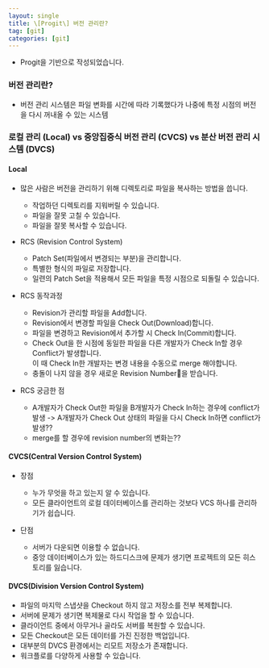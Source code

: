 ```yaml
---
layout: single
title: \[Progit\] 버전 관리란?
tag: [git]
categories: [git]
---
```


- Progit을 기반으로 작성되었습니다.

### 버전 관리란?

- 버전 관리 시스템은 파일 변화를 시간에 따라 기록했다가 나중에 특정 시점의 버전을 다시 꺼내올 수 있는 시스템

### 로컬 관리 (Local) vs 중앙집중식 버전 관리 (CVCS) vs 분산 버전 관리 시스템 (DVCS)

#### Local

- 많은 사람은 버전을 관리하기 위해 디렉토리로 파일을 복사하는 방법을 씁니다.
    - 작업하던 디렉토리를 지워버릴 수 있습니다.
    - 파일을 잘못 고칠 수 있습니다.
    - 파일을 잘못 복사할 수 있습니다.
- RCS (Revision Control System)
    - Patch Set(파일에서 변경되는 부분)을 관리합니다.
    - 특별한 형식의 파일로 저장합니다.
    - 일련의 Patch Set을 적용해서 모든 파일을 특정 시점으로 되돌릴 수 있습니다.

- RCS 동작과정
    - Revision가 관리할 파일을 Add합니다.
    - Revision에서 변경할 파일을 Check Out(Download)합니다.
    - 파일을 변경하고 Revision에서 추가할 시 Check In(Commit)합니다.
    - Check Out을 한 시점에 동일한 파일을 다른 개발자가 Check In할 경우 Conflict가 발생합니다.  
    이 때 Check In한 개발자는 변경 내용을 수동으로 merge 해야합니다.
    - 충돌이 나지 않을 경우 새로운 Revision Number을 받습니다.

- RCS 궁금한 점
    - A개발자가 Check Out한 파일을 B개발자가 Check In하는 경우에 conflict가 발생 -> A개발자가 Check Out 상태의 파일을 다시 Check In하면 conflict가 발생??
    - merge를 할 경우에 revision number의 변화는??

#### CVCS(Central Version Control System)

- 장점
    - 누가 무엇을 하고 있는지 알 수 있습니다.
    - 모든 클라이언트의 로컬 데이터베이스를 관리하는 것보다 VCS 하나를 관리하기가 쉽습니다.

- 단점
    - 서버가 다운되면 이용할 수 없습니다.
    - 중앙 데이터베이스가 있는 하드디스크에 문제가 생기면 프로젝트의 모든 히스토리를 잃습니다.

#### DVCS(Division Version Control System)

- 파일의 마지막 스냅샷을 Checkout 하지 않고 저장소를 전부 복제합니다.
- 서버에 문제가 생기면 복제물로 다시 작업을 할 수 있습니다.
- 클라이언트 중에서 아무거나 골라도 서버를 복원할 수 있습니다.
- 모든 Checkout은 모든 데이터를 가진 진정한 백업입니다.
- 대부분의 DVCS 환경에서는 리모트 저장소가 존재합니다.
- 워크플로를 다양하게 사용할 수 있습니다.